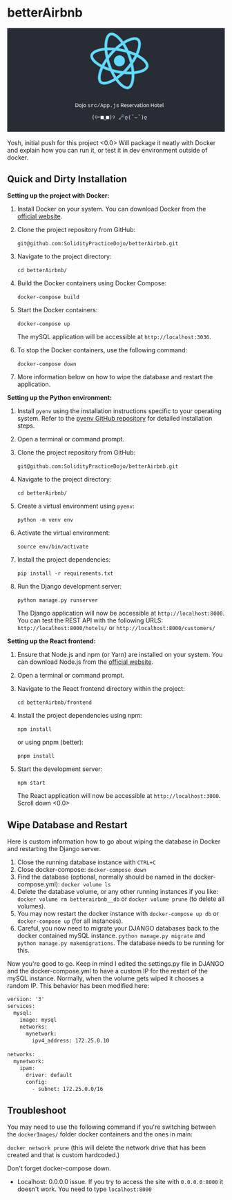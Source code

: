 # betterAirbnb
![Screenshot](./image.png)

Yosh, initial push for this project <0.0>
Will package it neatly with Docker and explain how you can run it, or test it in dev environment outside of docker.

## Quick and Dirty Installation 

**Setting up the project with Docker:**

1. Install Docker on your system. You can download Docker from the [official website](https://www.docker.com/get-started).
    
2. Clone the project repository from GitHub:
        
    `git@github.com:SolidityPracticeDojo/betterAirbnb.git`
    
3. Navigate to the project directory:
        
    `cd betterAirbnb/`
    
4. Build the Docker containers using Docker Compose:
        
    `docker-compose build`
    
5. Start the Docker containers:
        
    `docker-compose up`
    
    The mySQL application will be accessible at `http://localhost:3036`.
    
6. To stop the Docker containers, use the following command:
        
    `docker-compose down`

7. More information below on how to wipe the database and restart the application.

**Setting up the Python environment:**

1. Install `pyenv` using the installation instructions specific to your operating system. Refer to the [pyenv GitHub repository](https://github.com/pyenv/pyenv#installation) for detailed installation steps.
    
2. Open a terminal or command prompt.
    
3. Clone the project repository from GitHub:
        
    `git@github.com:SolidityPracticeDojo/betterAirbnb.git`
    
4. Navigate to the project directory:
        
    `cd betterAirbnb/`
    
5. Create a virtual environment using `pyenv`:
        
    `python -m venv env`
        
6. Activate the virtual environment:
        
    `source env/bin/activate`
    
7. Install the project dependencies:
        
    `pip install -r requirements.txt`
    
8. Run the Django development server:
        
    `python manage.py runserver`
    
    The Django application will now be accessible at `http://localhost:8000`. You can test the REST API with the following URLS: `http://localhost:8000/hotels/` or `http://localhost:8000/customers/`
    

**Setting up the React frontend:**

1. Ensure that Node.js and npm (or Yarn) are installed on your system. You can download Node.js from the [official website](https://nodejs.org/en/download/).
    
2. Open a terminal or command prompt.
    
3. Navigate to the React frontend directory within the project:
        
    `cd betterAirbnb/frontend`
    
4. Install the project dependencies using npm:
        
    `npm install`
    
    or using pnpm (better):
        
    `pnpm install`
    
5. Start the development server:
    
    `npm start`
    
    The React application will now be accessible at `http://localhost:3000`. Scroll down <0.0>

## Wipe Database and Restart

Here is custom information how to go about wiping the database in Docker and restarting the Django server.

1. Close the running database instance with `CTRL+C`
2. Close docker-compose:
`docker-compose down`
3. Find the database (optional, normally should be named in the docker-compose.yml):
`docker volume ls` 
4. Delete the database volume, or any other running instances if you like:
`docker volume rm betterairbnb__db` or `docker volume prune` (to delete all volumes).
5. You may now restart the docker instance with `docker-compose up db` or `docker-compose up` (for all instances).
6. Careful, you now need to migrate your DJANGO databases back to the docker contained mySQL instance.
`python manage.py migrate` and ` python manage.py makemigrations`. The database needs to be running for this.

Now you're good to go.
Keep in mind I edited the settings.py file in DJANGO and the docker-compose.yml to have a custom IP for the restart of the mySQL instance. Normally, when the volume gets wiped it chooses a random IP. This behavior has been modified here:
```
version: '3'
services:
  mysql:
    image: mysql
    networks:
      mynetwork:
        ipv4_address: 172.25.0.10

networks:
  mynetwork:
    ipam:
      driver: default
      config:
        - subnet: 172.25.0.0/16
```


## Troubleshoot

You may need to use the following command if you're switching between the `dockerImages/` folder docker containers and the ones in main:

`docker network prune` (this will delete the network drive that has been created and that is custom hardcoded.)

Don't forget docker-compose down.


- Localhost: 0.0.0.0 issue. If you try to access the site with `0.0.0.0:8000` it doesn't work. You need to type `localhost:8000`
